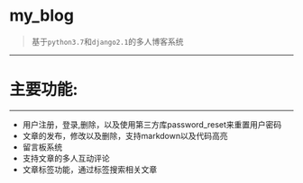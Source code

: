 # my_blog
> 基于```python3.7```和```django2.1```的多人博客系统
---
# 主要功能:
---
- 用户注册，登录,删除，以及使用第三方库password_reset来重置用户密码
- 文章的发布，修改以及删除，支持markdown以及代码高亮
- 留言板系统
- 支持文章的多人互动评论
- 文章标签功能，通过标签搜索相关文章